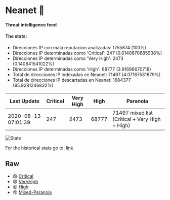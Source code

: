 # Neanet :hocho:
#### Threat intelligence feed
#### The stats:

- Direcciones IP con mala reputacion analizadas: 1755874 (100%)
- Direcciones IP determinadas como 'Critical':  247 (0.0140670685938%)
- Direcciones IP determinadas como 'Very High':  2473 (0.140841541022%)
- Direcciones IP determinadas como 'High':  68777 (3.91696670718)
- Total de direcciones IP indexadas en Neanet:  71497 (4.07187531679%)
- Total de direcciones IP descartadas en Neanet:  1684377 (95.9281246832%)

| Last Update | Critical | Very High | High | Paranoia |
| --- | --- | --- | --- | --- |
| 2020-08-13 07:01:39 | 247 | 2473 | 68777 | 71497 mixed list (Critical + Very High + High)|

![Stats](https://docs.google.com/spreadsheets/d/e/2PACX-1vSnaNMIXVabIpDJjufMlzH7poXnshF3mgd8Is1g9ytUEzVsP5my4Trn8f-xkoLLQ38xpL3HtmUexLo6/pubchart?oid=501124687&format=image)

For the historical stats go to: [link](/stats.csv)
## Raw
- :scream: [Critical](https://raw.githubusercontent.com/JavaGarcia/Neanet/master/blacklists/neanet_critical.txt)
- :fearful: [VeryHigh](https://raw.githubusercontent.com/JavaGarcia/Neanet/master/blacklists/neanet_veryHigh.txtt)
- :frowning: [High](https://raw.githubusercontent.com/JavaGarcia/Neanet/master/blacklists/neanet_high.txt)
- :dizzy_face: [Mixed-Paranoia](https://raw.githubusercontent.com/JavaGarcia/Neanet/master/blacklists/neanet_all.txt)

















































































































































